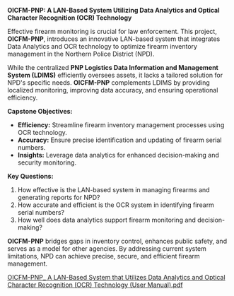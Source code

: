 **OICFM-PNP: A LAN-Based System Utilizing Data Analytics and Optical Character Recognition (OCR) Technology**  

Effective firearm monitoring is crucial for law enforcement. This project, **OICFM-PNP**, introduces an innovative LAN-based system that integrates Data Analytics and OCR technology to optimize firearm inventory management in the Northern Police District (NPD).  

While the centralized **PNP Logistics Data Information and Management System (LDIMS)** efficiently oversees assets, it lacks a tailored solution for NPD's specific needs. **OICFM-PNP** complements LDIMS by providing localized monitoring, improving data accuracy, and ensuring operational efficiency.  

**Capstone Objectives:**  
- **Efficiency:** Streamline firearm inventory management processes using OCR technology.  
- **Accuracy:** Ensure precise identification and updating of firearm serial numbers.  
- **Insights:** Leverage data analytics for enhanced decision-making and security monitoring.  

**Key Questions:**  
1. How effective is the LAN-based system in managing firearms and generating reports for NPD?  
2. How accurate and efficient is the OCR system in identifying firearm serial numbers?  
3. How well does data analytics support firearm monitoring and decision-making?  

**OICFM-PNP** bridges gaps in inventory control, enhances public safety, and serves as a model for other agencies. By addressing current system limitations, NPD can achieve precise, secure, and efficient firearm management.

[OICFM-PNP_ A LAN-Based System that Utilizes Data Analytics and Optical Character Recognition (OCR) Technology (User Manual).pdf](https://github.com/user-attachments/files/18464754/OICFM-PNP_.A.LAN-Based.System.that.Utilizes.Data.Analytics.and.Optical.Character.Recognition.OCR.Technology.User.Manual.pdf)
